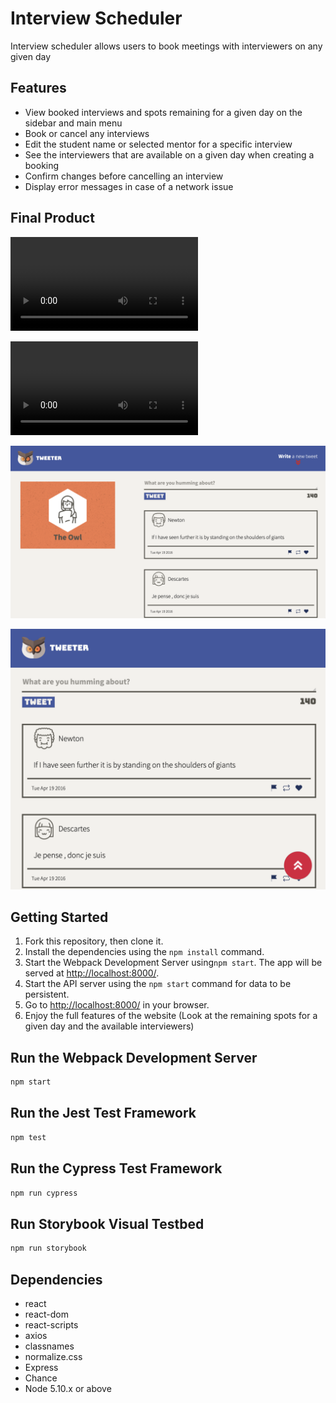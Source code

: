 # Interview Scheduler

Interview scheduler allows users to book meetings with interviewers on any given day

## Features 

- View booked interviews and spots remaining for a given day on the sidebar and main menu
- Book or cancel any interviews
- Edit the student name or selected mentor for a specific interview
- See the interviewers that are available on a given day when creating a booking
- Confirm changes before cancelling an interview
- Display error messages in case of a network issue


## Final Product

!["Owl blinking and button animation when submitting a new tweet"](https://github.com/TheoMLP/tweeter/blob/master/docs/Owl-Blinking-on-submit.webm)

!["Scroll back up functionality and animation"](https://github.com/TheoMLP/tweeter/blob/master/docs/Scroll-Back-Up-Functionality.webm)

!["Main page computer display"](https://github.com/TheoMLP/tweeter/blob/master/docs/computerDisplay.png)

!["Main page mobile / tablet display"](https://github.com/TheoMLP/tweeter/blob/master/docs/mobileDisplay.png)

## Getting Started

1. Fork this repository, then clone it.
2. Install the dependencies using the `npm install` command.
3. Start the Webpack Development Server using`npm start`. The app will be served at <http://localhost:8000/>.
4. Start the API server using the `npm start` command for data to be persistent.
5. Go to <http://localhost:8000/> in your browser.
6. Enjoy the full features of the website (Look at the remaining spots for a given day and the available interviewers)

## Run the Webpack Development Server

```sh
npm start
```

## Run the Jest Test Framework

```sh
npm test
```

## Run the Cypress Test Framework

```sh
npm run cypress
```

## Run Storybook Visual Testbed

```sh
npm run storybook
```

## Dependencies

- react
- react-dom
- react-scripts
- axios
- classnames
- normalize.css
- Express
- Chance
- Node 5.10.x or above
